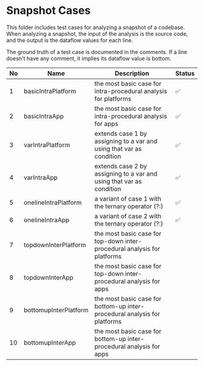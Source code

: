 # Snapshot Cases

This folder includes test cases for analyzing a snapshot of a codebase. When analyzing a snapshot, the input of the analysis is the source code, and the output is the dataflow values for each line.

The ground truth of a test case is documented in the comments. If a line doesn't have any comment, it implies its dataflow value is bottom.

| No  | Name | Description | Status |
| ------------- | ------------- | ------------- | ------------- |
| 1  | basicIntraPlatform  | the most basic case for intra-procedural analysis for platforms | :white_check_mark:
| 2  | basicIntraApp  | the most basic case for intra-procedural analysis for apps | :white_check_mark:
| 3  | varIntraPlatform  | extends case 1 by assigning to a var and using that var as condition | :white_check_mark:
| 4  | varIntraApp  | extends case 2 by assigning to a var and using that var as condition | :white_check_mark:
| 5  | onelineIntraPlatform  | a variant of case 1 with the ternary operator (?:) | :white_check_mark:
| 6  | onelineIntraApp  | a variant of case 2 with the ternary operator (?:) | :white_check_mark:
| 7  | topdownInterPlatform  | the most basic case for top-down inter-procedural analysis for platforms | 
| 8  | topdownInterApp  | the most basic case for top-down inter-procedural analysis for apps |
| 9  | bottomupInterPlatform  | the most basic case for bottom-up inter-procedural analysis for platforms |
| 10  | bottomupInterApp  | the most basic case for bottom-up inter-procedural analysis for apps |



